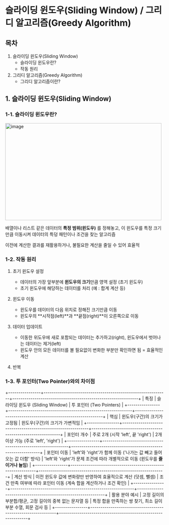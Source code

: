 # 슬라이딩 윈도우(Sliding Window) / 그리디 알고리즘(Greedy Algorithm)

## 목차
1. 슬라이딩 윈도우(Sliding Window)
   - 슬라이딩 윈도우란?
   - 작동 원리
2. 그리디 알고리즘(Greedy Algorithm)
   - 그리디 알고리즘이란?

## 1. 슬라이딩 윈도우(Sliding Window)

### 1-1. 슬라이딩 윈도우란?

<img width="495" height="308" alt="image" src="https://github.com/user-attachments/assets/c6f718e7-447b-4ad9-bc7d-590e7f0749c8" />

배열이나 리스트 같은 데이터의 **특정 범위(윈도우)** 를 정해놓고, 이 윈도우를 특정 크기만큼 이동시켜 데이터의 특덩 패턴이나 조건을 찾는 알고리즘

이전에 계산한 결과를 재활용하거나, 불필요한 계산을 줄일 수 있어 효율적

### 1-2. 작동 원리

1. 초기 윈도우 설정
   - 데이터의 가장 앞부분에 **윈도우의 크기**만큼 영역 설정 (초기 윈도우)
   - 초기 윈도우에 해당하는 데이터를 처리 (예 : 합계 계산 등)

2. 윈도우 이동
   - 윈도우를 데이터의 다음 위치로 정해진 크기만큼 이동
   - 윈도우의 **시작점(left)**과 **끝점(right)**이 오른쪽으로 이동
  
3. 데이터 업데이트
   - 이동한 위도우에 새로 포함되는 데이터는 추가하고(right), 윈도우에서 벗어나는 데이터는 제거(left)
   - 윈도우 안의 모든 데이터를 볼 필요없이 변화한 부분만 확인하면 됨 = 효율적인 계산
  
4. 반복

### 1-3. 투 포인터(Two Pointer)와의 차이점

+----------------+-------------------------------------------------------------+--------------------------------------------------------------+
| 특징           | 슬라이딩 윈도우 (Sliding Window)                            | 투 포인터 (Two Pointers)                                     |
+----------------+-------------------------------------------------------------+--------------------------------------------------------------+
| 핵심           | 윈도우(구간)의 크기가 고정됨                                | 윈도우(구간)의 크기가 가변적임                               |
+----------------+-------------------------------------------------------------+--------------------------------------------------------------+
| 포인터 개수    | 주로 2개 (시작 'left', 끝 'right')                          | 2개 이상 가능 (주로 'left', 'right')                         |
+----------------+-------------------------------------------------------------+--------------------------------------------------------------+
| 포인터 이동    | 'left'와 'right'가 함께 이동 ('나가는 값 빼고 들어오는 값 더함' 방식) | 'left'와 'right'가 문제 조건에 따라 개별적으로 이동 (윈도우를 **줄이거나 늘임**) |
+----------------+-------------------------------------------------------------+--------------------------------------------------------------+
| 계산 방식      | 이전 윈도우 값에 변화량만 반영하여 효율적으로 계산 (덧셈, 뺄셈) | 조건 만족 여부에 따라 포인터 이동 (계속 합을 계산하거나 조건 확인) |
+----------------+-------------------------------------------------------------+--------------------------------------------------------------+
| 활용 분야 예시 | 고정 길이의 부분합/평균, 고정 길이의 중복 없는 문자열 등    | 특정 합을 만족하는 쌍 찾기, 최소 길이 부분 수열, 회문 검사 등 |
+----------------+-------------------------------------------------------------+--------------------------------------------------------------+
